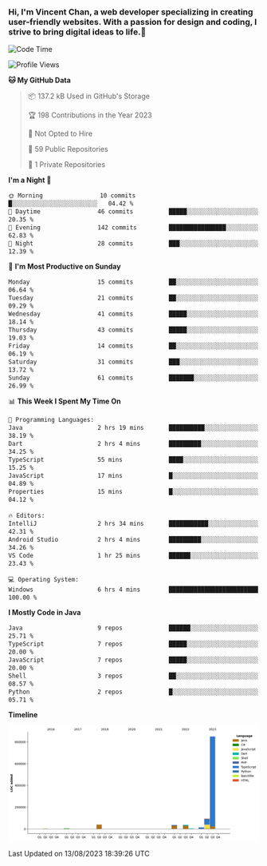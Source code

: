 ### Hi, I'm Vincent Chan, a web developer specializing in creating user-friendly websites. With a passion for design and coding, I strive to bring digital ideas to life.👋

<!--
**hkvincent/hkvincent** is a ✨ _special_ ✨ repository because its `README.md` (this file) appears on your GitHub profile.

Here are some ideas to get you started:

- 🔭 I’m currently working on ...
- 🌱 I’m currently learning ...
- 👯 I’m looking to collaborate on ...
- 🤔 I’m looking for help with ...
- 💬 Ask me about ...
- 📫 How to reach me: ...
- 😄 Pronouns: ...
- ⚡ Fun fact: ...
-->
<!--START_SECTION:waka-->
![Code Time](http://img.shields.io/badge/Code%20Time-277%20hrs%209%20mins-blue)

![Profile Views](http://img.shields.io/badge/Profile%20Views-0-blue)

**🐱 My GitHub Data** 

> 📦 137.2 kB Used in GitHub's Storage 
 > 
> 🏆 198 Contributions in the Year 2023
 > 
> 🚫 Not Opted to Hire
 > 
> 📜 59 Public Repositories 
 > 
> 🔑 1 Private Repositories 
 > 
**I'm a Night 🦉** 

```text
🌞 Morning                10 commits          █░░░░░░░░░░░░░░░░░░░░░░░░   04.42 % 
🌆 Daytime                46 commits          █████░░░░░░░░░░░░░░░░░░░░   20.35 % 
🌃 Evening                142 commits         ████████████████░░░░░░░░░   62.83 % 
🌙 Night                  28 commits          ███░░░░░░░░░░░░░░░░░░░░░░   12.39 % 
```
📅 **I'm Most Productive on Sunday** 

```text
Monday                   15 commits          ██░░░░░░░░░░░░░░░░░░░░░░░   06.64 % 
Tuesday                  21 commits          ██░░░░░░░░░░░░░░░░░░░░░░░   09.29 % 
Wednesday                41 commits          █████░░░░░░░░░░░░░░░░░░░░   18.14 % 
Thursday                 43 commits          █████░░░░░░░░░░░░░░░░░░░░   19.03 % 
Friday                   14 commits          ██░░░░░░░░░░░░░░░░░░░░░░░   06.19 % 
Saturday                 31 commits          ███░░░░░░░░░░░░░░░░░░░░░░   13.72 % 
Sunday                   61 commits          ███████░░░░░░░░░░░░░░░░░░   26.99 % 
```


📊 **This Week I Spent My Time On** 

```text
💬 Programming Languages: 
Java                     2 hrs 19 mins       ██████████░░░░░░░░░░░░░░░   38.19 % 
Dart                     2 hrs 4 mins        █████████░░░░░░░░░░░░░░░░   34.25 % 
TypeScript               55 mins             ████░░░░░░░░░░░░░░░░░░░░░   15.25 % 
JavaScript               17 mins             █░░░░░░░░░░░░░░░░░░░░░░░░   04.89 % 
Properties               15 mins             █░░░░░░░░░░░░░░░░░░░░░░░░   04.12 % 

🔥 Editors: 
IntelliJ                 2 hrs 34 mins       ███████████░░░░░░░░░░░░░░   42.31 % 
Android Studio           2 hrs 4 mins        █████████░░░░░░░░░░░░░░░░   34.26 % 
VS Code                  1 hr 25 mins        ██████░░░░░░░░░░░░░░░░░░░   23.43 % 

💻 Operating System: 
Windows                  6 hrs 4 mins        █████████████████████████   100.00 % 
```

**I Mostly Code in Java** 

```text
Java                     9 repos             ██████░░░░░░░░░░░░░░░░░░░   25.71 % 
TypeScript               7 repos             █████░░░░░░░░░░░░░░░░░░░░   20.00 % 
JavaScript               7 repos             █████░░░░░░░░░░░░░░░░░░░░   20.00 % 
Shell                    3 repos             ██░░░░░░░░░░░░░░░░░░░░░░░   08.57 % 
Python                   2 repos             █░░░░░░░░░░░░░░░░░░░░░░░░   05.71 % 
```



**Timeline**

![Lines of Code chart](https://raw.githubusercontent.com/hkvincent/hkvincent/main/assets/bar_graph.png)


 Last Updated on 13/08/2023 18:39:26 UTC
<!--END_SECTION:waka-->
